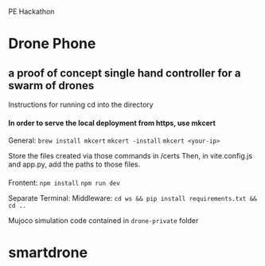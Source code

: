 PE Hackathon
# Drone Phone
## a proof of concept single hand controller for a swarm of drones

Instructions for running 
cd into the directory

#### In order to serve the local deployment from https, use mkcert
General:
`brew install mkcert`
`mkcert -install`
`mkcert <your-ip>`

Store the files created via those commands in /certs
Then, in vite.config.js and app.py, add the paths to those files.

#### 
Frontent:
`npm install`
`npm run dev`

Separate Terminal:
Middleware:
`cd ws && pip install requirements.txt && cd ..`


Mujoco simulation code contained in `drone-private` folder


# smartdrone
